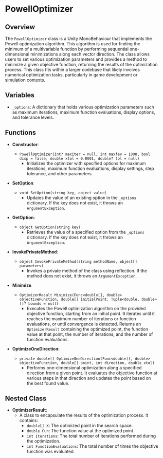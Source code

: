 # PowellOptimizer

## Overview
The `PowellOptimizer` class is a Unity MonoBehaviour that implements the Powell optimization algorithm. This algorithm is used for finding the minimum of a multivariable function by performing sequential one-dimensional minimizations along each vector direction. The class allows users to set various optimization parameters and provides a method to minimize a given objective function, returning the results of the optimization process. This class fits within a larger codebase that likely involves numerical optimization tasks, particularly in game development or simulation contexts.

## Variables
- `_options`: A dictionary that holds various optimization parameters such as maximum iterations, maximum function evaluations, display options, and tolerance levels.

## Functions
- **Constructor**: 
  - `PowellOptimizer(int? maxiter = null, int maxfev = 1000, bool disp = false, double xtol = 0.0001, double? tol = null)`
    - Initializes the optimizer with specified options for maximum iterations, maximum function evaluations, display settings, step tolerance, and other parameters.

- **SetOption**: 
  - `void SetOption(string key, object value)`
    - Updates the value of an existing option in the `_options` dictionary. If the key does not exist, it throws an `ArgumentException`.

- **GetOption**: 
  - `object GetOption(string key)`
    - Retrieves the value of a specified option from the `_options` dictionary. If the key does not exist, it throws an `ArgumentException`.

- **InvokePrivateMethod**: 
  - `object InvokePrivateMethod(string methodName, object[] parameters)`
    - Invokes a private method of the class using reflection. If the method does not exist, it throws an `ArgumentException`.

- **Minimize**: 
  - `OptimizerResult Minimize(Func<double[], double> objectiveFunction, double[] initialPoint, Tuple<double, double>[]? bounds = null)`
    - Executes the Powell optimization algorithm on the provided objective function, starting from an initial point. It iterates until it reaches the maximum number of iterations or function evaluations, or until convergence is detected. Returns an `OptimizerResult` containing the optimized point, the function value at that point, the number of iterations, and the number of function evaluations.

- **OptimizeOneDirection**: 
  - `private double[] OptimizeOneDirection(Func<double[], double> objectiveFunction, double[] point, int direction, double xtol)`
    - Performs one-dimensional optimization along a specified direction from a given point. It evaluates the objective function at various steps in that direction and updates the point based on the best found value.

## Nested Class
- **OptimizerResult**: 
  - A class to encapsulate the results of the optimization process. It contains:
    - `double[] X`: The optimized point in the search space.
    - `double Fun`: The function value at the optimized point.
    - `int Iterations`: The total number of iterations performed during the optimization.
    - `int FunctionEvaluations`: The total number of times the objective function was evaluated.